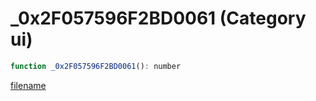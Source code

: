 # _0x2F057596F2BD0061 (Category ui)

```js
function _0x2F057596F2BD0061(): number
```

[filename](_0x2F057596F2BD0061_m.md ':include')